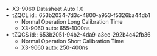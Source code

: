- X3-9060 Datasheet Auto 1.0
- tZQCL
  id:: 653b2034-7d3c-4800-a953-f5326ba44db1
	- Normal Operation Long Calibration Time
	- X3-9060 auto: 655-1000ns
- tZQCS
  id:: 653b2051-94b2-4da9-a3ee-292b4c42fb36
	- Normal Operation Short Calibration Time
	- X3-9060 auto: 250-400ns